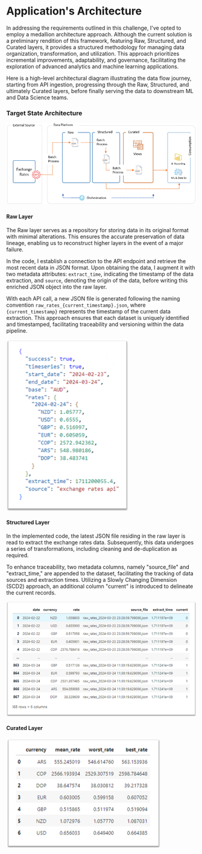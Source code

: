 # Application's Architecture

In addressing the requirements outlined in this challenge, I've opted to employ a medallion architecture approach. Although the current solution is a preliminary rendition of this framework, featuring Raw, Structured, and Curated layers, it provides a structured methodology for managing data organization, transformation, and utilization. This approach prioritizes incremental improvements, adaptability, and governance, facilitating the exploration of advanced analytics and machine learning applications.

Here is a high-level architectural diagram illustrating the data flow journey, starting from API ingestion, progressing through the Raw, Structured, and ultimately Curated layers, before finally serving the data to downstream ML and Data Science teams.

### Target State Architecture
![Target Architecture](./img/architecture-diagram.png)

#### Raw Layer
The Raw layer serves as a repository for storing data in its original format with minimal alterations. This ensures the accurate preservation of data lineage, enabling us to reconstruct higher layers in the event of a major failure.

In the code, I establish a connection to the API endpoint and retrieve the most recent data in JSON format. Upon obtaining the data, I augment it with two metadata attributes: `extract_time`, indicating the timestamp of the data extraction, and `source`, denoting the origin of the data, before writing this enriched JSON object into the raw layer. 

With each API call, a new JSON file is generated following the naming convention `raw_rates_{current_timestamp}.json`, where `{current_timestamp}` represents the timestamp of the current data extraction. This approach ensures that each dataset is uniquely identified and timestamped, facilitating traceability and versioning within the data pipeline.

![Raw json file](./img/raw.png)


#### Structured Layer
In the implemented code, the latest JSON file residing in the raw layer is read to extract the exchange rates data. Subsequently, this data undergoes a series of transformations, including cleaning and de-duplication as required. 

To enhance traceability, two metadata columns, namely "source_file" and "extract_time," are appended to the dataset, facilitating the tracking of data sources and extraction times. Utilizing a Slowly Changing Dimension (SCD2) approach, an additional column "current" is introduced to delineate the current records.

![Structured json file](./img/structured.png)


#### Curated Layer
![Curated json file](./img/curated.png)

